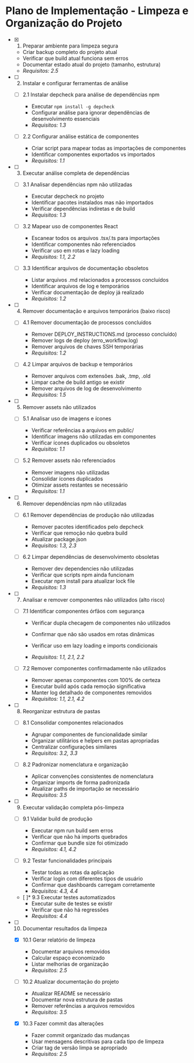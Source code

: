 # Plano de Implementação - Limpeza e Organização do Projeto

- [x] 1. Preparar ambiente para limpeza segura


  - Criar backup completo do projeto atual
  - Verificar que build atual funciona sem erros
  - Documentar estado atual do projeto (tamanho, estrutura)
  - _Requisitos: 2.5_


- [ ] 2. Instalar e configurar ferramentas de análise
  - [ ] 2.1 Instalar depcheck para análise de dependências npm
    - Executar `npm install -g depcheck`
    - Configurar análise para ignorar dependências de desenvolvimento essenciais
    - _Requisitos: 1.3_

  - [ ] 2.2 Configurar análise estática de componentes
    - Criar script para mapear todas as importações de componentes
    - Identificar componentes exportados vs importados
    - _Requisitos: 1.1_

- [ ] 3. Executar análise completa de dependências
  - [ ] 3.1 Analisar dependências npm não utilizadas
    - Executar depcheck no projeto
    - Identificar pacotes instalados mas não importados
    - Verificar dependências indiretas e de build
    - _Requisitos: 1.3_

  - [ ] 3.2 Mapear uso de componentes React
    - Escanear todos os arquivos .tsx/.ts para importações
    - Identificar componentes não referenciados
    - Verificar uso em rotas e lazy loading
    - _Requisitos: 1.1, 2.2_

  - [ ] 3.3 Identificar arquivos de documentação obsoletos
    - Listar arquivos .md relacionados a processos concluídos
    - Identificar arquivos de log e temporários
    - Verificar documentação de deploy já realizado
    - _Requisitos: 1.2_



- [ ] 4. Remover documentação e arquivos temporários (baixo risco)
  - [ ] 4.1 Remover documentação de processos concluídos
    - Remover DEPLOY_INSTRUCTIONS.md (processo concluído)
    - Remover logs de deploy (erro_workflow.log)
    - Remover arquivos de chaves SSH temporárias
    - _Requisitos: 1.2_

  - [ ] 4.2 Limpar arquivos de backup e temporários
    - Remover arquivos com extensões .bak, .tmp, .old
    - Limpar cache de build antigo se existir
    - Remover arquivos de log de desenvolvimento
    - _Requisitos: 1.5_

- [ ] 5. Remover assets não utilizados
  - [ ] 5.1 Analisar uso de imagens e ícones
    - Verificar referências a arquivos em public/
    - Identificar imagens não utilizadas em componentes
    - Verificar ícones duplicados ou obsoletos
    - _Requisitos: 1.1_

  - [ ] 5.2 Remover assets não referenciados
    - Remover imagens não utilizadas
    - Consolidar ícones duplicados
    - Otimizar assets restantes se necessário
    - _Requisitos: 1.1_

- [ ] 6. Remover dependências npm não utilizadas
  - [ ] 6.1 Remover dependências de produção não utilizadas
    - Remover pacotes identificados pelo depcheck
    - Verificar que remoção não quebra build
    - Atualizar package.json
    - _Requisitos: 1.3, 2.3_

  - [ ] 6.2 Limpar dependências de desenvolvimento obsoletas
    - Remover dev dependencies não utilizadas
    - Verificar que scripts npm ainda funcionam
    - Executar npm install para atualizar lock file
    - _Requisitos: 1.3_

- [ ] 7. Analisar e remover componentes não utilizados (alto risco)
  - [ ] 7.1 Identificar componentes órfãos com segurança
    - Verificar dupla checagem de componentes não utilizados


    - Confirmar que não são usados em rotas dinâmicas
    - Verificar uso em lazy loading e imports condicionais
    - _Requisitos: 1.1, 2.1, 2.2_

  - [ ] 7.2 Remover componentes confirmadamente não utilizados
    - Remover apenas componentes com 100% de certeza
    - Executar build após cada remoção significativa
    - Manter log detalhado de componentes removidos
    - _Requisitos: 1.1, 2.1, 4.2_

- [ ] 8. Reorganizar estrutura de pastas
  - [ ] 8.1 Consolidar componentes relacionados
    - Agrupar componentes de funcionalidade similar
    - Organizar utilitários e helpers em pastas apropriadas
    - Centralizar configurações similares
    - _Requisitos: 3.2, 3.3_

  - [ ] 8.2 Padronizar nomenclatura e organização
    - Aplicar convenções consistentes de nomenclatura
    - Organizar imports de forma padronizada
    - Atualizar paths de importação se necessário
    - _Requisitos: 3.5_

- [ ] 9. Executar validação completa pós-limpeza
  - [ ] 9.1 Validar build de produção
    - Executar npm run build sem erros
    - Verificar que não há imports quebrados
    - Confirmar que bundle size foi otimizado
    - _Requisitos: 4.1, 4.2_

  - [ ] 9.2 Testar funcionalidades principais
    - Testar todas as rotas da aplicação
    - Verificar login com diferentes tipos de usuário
    - Confirmar que dashboards carregam corretamente
    - _Requisitos: 4.3, 4.4_

  - [ ]* 9.3 Executar testes automatizados
    - Executar suite de testes se existir
    - Verificar que não há regressões
    - _Requisitos: 4.4_

- [ ] 10. Documentar resultados da limpeza
  - [x] 10.1 Gerar relatório de limpeza


    - Documentar arquivos removidos
    - Calcular espaço economizado
    - Listar melhorias de organização
    - _Requisitos: 2.5_

  - [ ] 10.2 Atualizar documentação do projeto
    - Atualizar README se necessário
    - Documentar nova estrutura de pastas
    - Remover referências a arquivos removidos
    - _Requisitos: 3.5_

  - [x] 10.3 Fazer commit das alterações



    - Fazer commit organizado das mudanças
    - Usar mensagens descritivas para cada tipo de limpeza
    - Criar tag de versão limpa se apropriado
    - _Requisitos: 2.5_